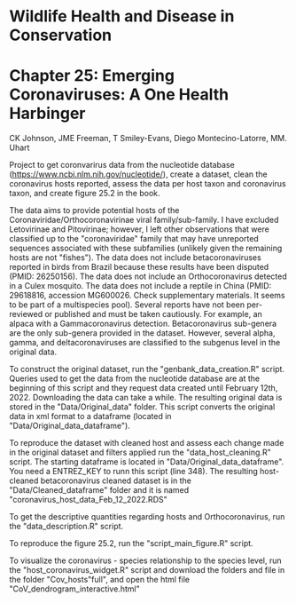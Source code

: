 # Wildlife Health and Disease in Conservation
# Chapter 25: Emerging Coronaviruses: A One Health Harbinger
CK Johnson, JME Freeman,
T Smiley-Evans, Diego Montecino-Latorre,
MM. Uhart

Project to get coronvarirus data from the nucleotide database (https://www.ncbi.nlm.nih.gov/nucleotide/), create a dataset, clean the coronavirus hosts reported, assess the data per host taxon and coronavirus taxon, and create figure 25.2 in the book.

The data aims to provide potential hosts of the Coronaviridae/Orthocoronavirinae viral family/sub-family. I have excluded Letovirinae and Pitovirinae; however, I left other observations that were classified up to the "coronaviridae" family that may have unreported sequences associated with these subfamilies (unlikely given the remaining hosts are not "fishes").
The data does not include betacoronaviruses reported in birds from Brazil because these results have been disputed (PMID: 26250156).
The data does not include an Orthocoronavirus detected in a Culex mosquito.
The data does not include a reptile in China (PMID: 29618816, accession MG600026. Check supplementary materials. It seems to be part of a multispecies pool).
Several reports have not been per-reviewed or published and must be taken cautiously. For example, an alpaca with a Gammacoronavirus detection.
Betacoronavirus sub-genera are the only sub-genera provided in the dataset. However, several alpha, gamma, and deltacoronaviruses are classified to the subgenus level in the original data.

To construct the original dataset, run the "genbank_data_creation.R" script. Queries used to get the data from the nucleotide database are at the beginning of this script and they request data created until February 12th, 2022. Downloading the data can take a while. The resulting original data is stored in the "Data/Original_data" folder. This script converts the original data in xml format to a dataframe (located in "Data/Original_data_dataframe"). 

To reproduce the dataset with cleaned host and assess each change made in the original dataset and filters applied run the "data_host_cleaning.R" script. The starting dataframe is located in "Data/Original_data_dataframe". You need a ENTREZ_KEY to runn this script (line 348). The resulting host-cleaned betacoronavirus cleaned dataset is in the "Data/Cleaned_dataframe" folder and it is named "coronavirus_host_data_Feb_12_2022.RDS"

To get the descriptive quantities regarding hosts and Orthocoronavirus, run the "data_description.R" script.

To reproduce the figure 25.2, run the "script_main_figure.R" script.

To visualize the coronavirus - species relationship to the species level, run the "host_coronavirus_widget.R" script and download the folders and file in the folder "Cov_hosts"full", and  open the html file "CoV_dendrogram_interactive.html" 
